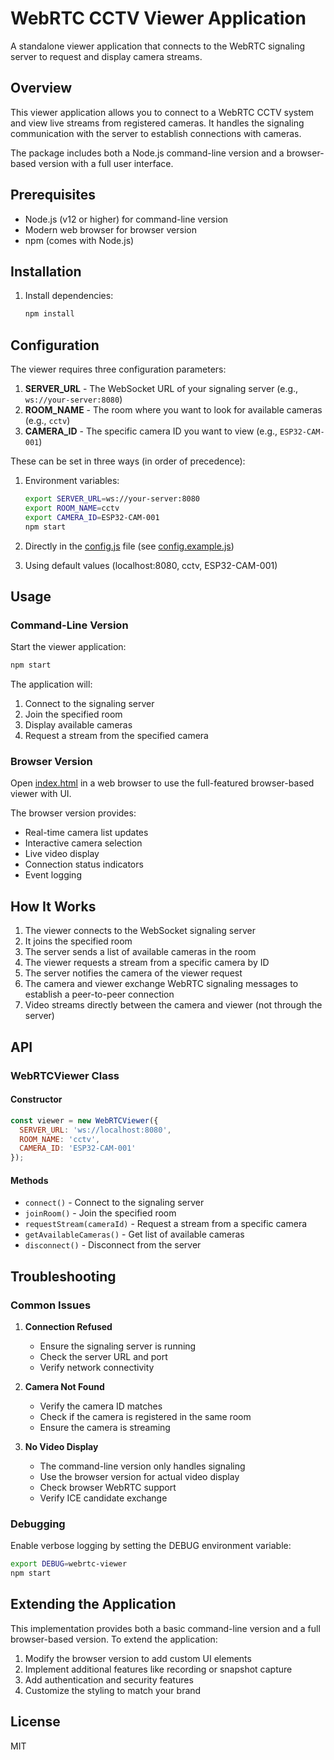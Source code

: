# WebRTC CCTV Viewer Application

A standalone viewer application that connects to the WebRTC signaling server to request and display camera streams.

## Overview

This viewer application allows you to connect to a WebRTC CCTV system and view live streams from registered cameras. It handles the signaling communication with the server to establish connections with cameras.

The package includes both a Node.js command-line version and a browser-based version with a full user interface.

## Prerequisites

- Node.js (v12 or higher) for command-line version
- Modern web browser for browser version
- npm (comes with Node.js)

## Installation

1. Install dependencies:
   ```bash
   npm install
   ```

## Configuration

The viewer requires three configuration parameters:

1. **SERVER_URL** - The WebSocket URL of your signaling server (e.g., `ws://your-server:8080`)
2. **ROOM_NAME** - The room where you want to look for available cameras (e.g., `cctv`)
3. **CAMERA_ID** - The specific camera ID you want to view (e.g., `ESP32-CAM-001`)

These can be set in three ways (in order of precedence):

1. Environment variables:
   ```bash
   export SERVER_URL=ws://your-server:8080
   export ROOM_NAME=cctv
   export CAMERA_ID=ESP32-CAM-001
   npm start
   ```

2. Directly in the [config.js](file:///C:/Users/user/Documents/GitHub/webrtc/iot/config.js) file (see [config.example.js](file:///C:/Users/user/Documents/GitHub/webrtc/iot/config.example.js))

3. Using default values (localhost:8080, cctv, ESP32-CAM-001)

## Usage

### Command-Line Version

Start the viewer application:
```bash
npm start
```

The application will:
1. Connect to the signaling server
2. Join the specified room
3. Display available cameras
4. Request a stream from the specified camera

### Browser Version

Open [index.html](file:///C:/Users/user/Documents/GitHub/webrtc/Viewer/index.html) in a web browser to use the full-featured browser-based viewer with UI.

The browser version provides:
- Real-time camera list updates
- Interactive camera selection
- Live video display
- Connection status indicators
- Event logging

## How It Works

1. The viewer connects to the WebSocket signaling server
2. It joins the specified room
3. The server sends a list of available cameras in the room
4. The viewer requests a stream from a specific camera by ID
5. The server notifies the camera of the viewer request
6. The camera and viewer exchange WebRTC signaling messages to establish a peer-to-peer connection
7. Video streams directly between the camera and viewer (not through the server)

## API

### WebRTCViewer Class

#### Constructor
```javascript
const viewer = new WebRTCViewer({
  SERVER_URL: 'ws://localhost:8080',
  ROOM_NAME: 'cctv',
  CAMERA_ID: 'ESP32-CAM-001'
});
```

#### Methods
- `connect()` - Connect to the signaling server
- `joinRoom()` - Join the specified room
- `requestStream(cameraId)` - Request a stream from a specific camera
- `getAvailableCameras()` - Get list of available cameras
- `disconnect()` - Disconnect from the server

## Troubleshooting

### Common Issues

1. **Connection Refused**
   - Ensure the signaling server is running
   - Check the server URL and port
   - Verify network connectivity

2. **Camera Not Found**
   - Verify the camera ID matches
   - Check if the camera is registered in the same room
   - Ensure the camera is streaming

3. **No Video Display**
   - The command-line version only handles signaling
   - Use the browser version for actual video display
   - Check browser WebRTC support
   - Verify ICE candidate exchange

### Debugging

Enable verbose logging by setting the DEBUG environment variable:
```bash
export DEBUG=webrtc-viewer
npm start
```

## Extending the Application

This implementation provides both a basic command-line version and a full browser-based version. To extend the application:

1. Modify the browser version to add custom UI elements
2. Implement additional features like recording or snapshot capture
3. Add authentication and security features
4. Customize the styling to match your brand

## License

MIT